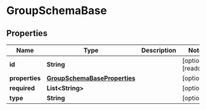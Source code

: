 

# GroupSchemaBase


## Properties

| Name | Type | Description | Notes |
|------------ | ------------- | ------------- | -------------|
|**id** | **String** |  |  [optional] [readonly] |
|**properties** | [**GroupSchemaBaseProperties**](GroupSchemaBaseProperties.md) |  |  [optional] |
|**required** | **List&lt;String&gt;** |  |  [optional] |
|**type** | **String** |  |  [optional] |



